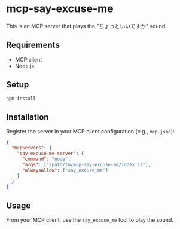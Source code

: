 # mcp-say-excuse-me

This is an MCP server that plays the "ちょっといいですか" sound.

## Requirements

- MCP client
- Node.js

## Setup

```bash
npm install
```

## Installation

Register the server in your MCP client configuration (e.g., `mcp.json`):

```json
{
  "mcpServers": {
    "say-excuse-me-server": {
      "command": "node",
      "args": ["/path/to/mcp-say-excuse-me/index.js"],
      "alwaysAllow": ["say_excuse_me"]
    }
  }
}
```

## Usage

From your MCP client, use the `say_excuse_me` tool to play the sound.
